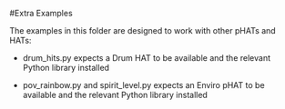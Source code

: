 #Extra Examples

The examples in this folder are designed to work with other pHATs and HATs:

* drum_hits.py expects a Drum HAT to be available and the relevant Python library installed

* pov_rainbow.py and spirit_level.py expects an Enviro pHAT to be available and the relevant Python library installed
